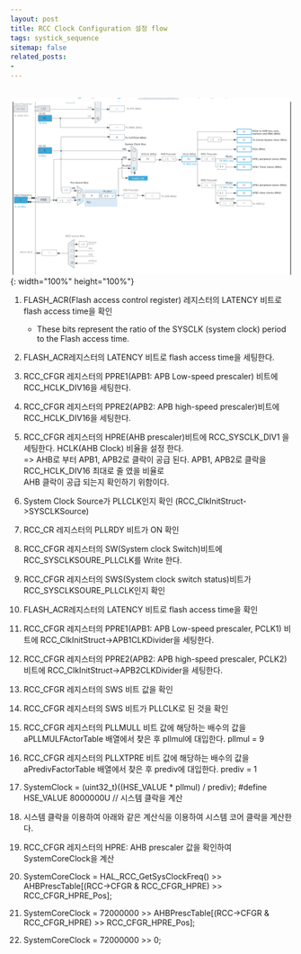 ```yaml
---
layout: post
title: RCC Clock Configuration 설정 flow
tags: systick_sequence
sitemap: false
related_posts:
- 
---
```


<br />![clock_setting](/assets/img/blog/clock_setting.png){: width="100%" height="100%"}

1. FLASH_ACR(Flash access control register) 레지스터의 LATENCY 비트로  flash access time을 확인
   - These bits represent the ratio of the SYSCLK (system clock) period to the Flash access time.

2. FLASH_ACR레지스터의 LATENCY 비트로 flash access time을 세팅한다.

3. RCC_CFGR 레지스터의 PPRE1(APB1: APB Low-speed prescaler) 비트에 RCC_HCLK_DIV16을 세팅한다.

4. RCC_CFGR 레지스터의 PPRE2(APB2: APB high-speed prescaler)비트에 RCC_HCLK_DIV16을 세팅한다.

5. RCC_CFGR 레지스터의 HPRE(AHB prescaler)비트에 RCC_SYSCLK_DIV1 을 세팅한다. HCLK(AHB Clock) 비율을 설정 한다.
<br />   => AHB로 부터 APB1, APB2로 클락이 공급 된다. APB1, APB2로 클락을 RCC_HCLK_DIV16 최대로 줄 였을 비율로 
<br />      AHB 클락이 공급 되는지 확인하기 위함이다.

6. System Clock Source가 PLLCLK인지 확인 (RCC_ClkInitStruct->SYSCLKSource)

7. RCC_CR 레지스터의 PLLRDY 비트가  ON 확인

8. RCC_CFGR  레지스터의 SW(System clock Switch)비트에  RCC_SYSCLKSOURE_PLLCLK를 Write 한다.

9. RCC_CFGR  레지스터의 SWS(System clock switch status)비트가  RCC_SYSCLKSOURE_PLLCLK인지 확인

10. FLASH_ACR레지스터의 LATENCY 비트로  flash access time을 확인

11. RCC_CFGR 레지스터의 PPRE1(APB1: APB Low-speed prescaler, PCLK1) 비트에 RCC_ClkInitStruct->APB1CLKDivider을 세팅한다.

12. RCC_CFGR 레지스터의 PPRE2(APB2: APB high-speed prescaler, PCLK2)비트에 RCC_ClkInitStruct->APB2CLKDivider을 세팅한다.

13. RCC_CFGR 레지스터의 SWS 비트 값을 확인

14. RCC_CFGR 레지스터의 SWS 비트가 PLLCLK로 된 것을 확인

15. RCC_CFGR 레지스터의 PLLMULL 비트 값에 해당하는 배수의 값을 aPLLMULFActorTable 배열에서 찾은 후 pllmul에 대입한다. pllmul = 9

16. RCC_CFGR 레지스터의 PLLXTPRE 비트 값에 해당하는 배수의 값을 aPredivFactorTable 배열에서 찾은 후 prediv에 대입한다. prediv = 1

17. SystemClock  = (uint32_t)((HSE_VALUE  * pllmul) / prediv);   #define HSE_VALUE    8000000U  // 시스템 클락을 계산

18. 시스템 클락을 이용하여 아래와 같은 계산식을 이용하여 시스템 코어 클락을 계산한다.

19. RCC_CFGR 레지스터의  HPRE: AHB prescaler 값을 확인하여 SystemCoreClock을 계산

20. SystemCoreClock = HAL_RCC_GetSysClockFreq() >> AHBPrescTable[(RCC->CFGR & RCC_CFGR_HPRE) >> RCC_CFGR_HPRE_Pos];

21. SystemCoreClock = 72000000 >> AHBPrescTable[(RCC->CFGR & RCC_CFGR_HPRE) >> RCC_CFGR_HPRE_Pos];

22. SystemCoreClock = 72000000 >> 0;








